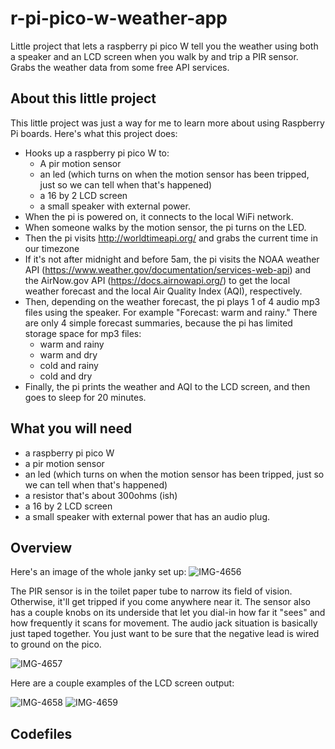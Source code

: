 # r-pi-pico-w-weather-app
Little project that lets a raspberry pi pico W tell you the weather using both a speaker and an LCD screen when you walk by and trip a PIR sensor. Grabs the weather data from some free API services.

## About this little project

This little project was just a way for me to learn more about using Raspberry Pi boards. Here's what this project does:

* Hooks up a raspberry pi pico W to:
  * A pir motion sensor
  * an led (which turns on when the motion sensor has been tripped, just so we can tell when that's happened)
  * a 16 by 2 LCD screen
  * a small speaker with external power. 
* When the pi is powered on, it connects to the local WiFi network.
* When someone walks by the motion sensor, the pi turns on the LED.
* Then the pi visits http://worldtimeapi.org/ and grabs the current time in our timezone
* If it's not after midnight and before 5am, the pi visits the NOAA weather API (https://www.weather.gov/documentation/services-web-api) and the AirNow.gov API (https://docs.airnowapi.org/) to get the local weather forecast and the local Air Quality Index (AQI), respectively. 
* Then, depending on the weather forecast, the pi plays 1 of 4 audio mp3 files using the speaker. For example "Forecast: warm and rainy." There are only 4 simple forecast summaries, because the pi has limited storage space for mp3 files:
  * warm and rainy
  * warm and dry
  * cold and rainy
  * cold and dry
* Finally, the pi prints the weather and AQI to the LCD screen, and then goes to sleep for 20 minutes.

## What you will need
* a raspberry pi pico W
* a pir motion sensor
* an led (which turns on when the motion sensor has been tripped, just so we can tell when that's happened)
* a resistor that's about 300ohms (ish)
* a 16 by 2 LCD screen
* a small speaker with external power that has an audio plug.

## Overview

Here's an image of the whole janky set up:
![IMG-4656](https://user-images.githubusercontent.com/8962291/228928943-8d0b49ad-118f-47eb-937f-2a59014b24fb.JPG)

The PIR sensor is in the toilet paper tube to narrow its field of vision. Otherwise, it'll get tripped if you come anywhere near it. The sensor also has a couple knobs on its underside that let you dial-in how far it "sees" and how frequently it scans for movement. The audio jack situation is basically just taped together. You just want to be sure that the negative lead is wired to ground on the pico. 

![IMG-4657](https://user-images.githubusercontent.com/8962291/228928962-7f1cee85-4f39-431f-a6a7-1a24d8b23440.JPG)

Here are a couple examples of the LCD screen output:

![IMG-4658](https://user-images.githubusercontent.com/8962291/228928977-fe8c2561-68d2-43bb-97e2-fad381cec00a.JPG)
![IMG-4659](https://user-images.githubusercontent.com/8962291/228929009-b882f2f4-20c6-4828-94d0-733f2bf052d2.JPG)

## Codefiles


